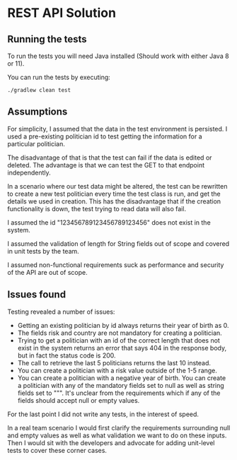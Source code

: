 # REST API Solution

## Running the tests

To run the tests you will need Java installed (Should work with either Java 8 or 11).

You can run the tests by executing:

```
./gradlew clean test
```

## Assumptions

For simplicity, I assumed that the data in the test environment is persisted. I used a pre-existing politician id
to test getting the information for a particular politician.

The disadvantage of that is that the test can fail if the data is edited or deleted. The advantage is that 
we can test the GET to that endpoint independently.

In a scenario where our test data might be altered, the test can be rewritten to create a new test politician 
every time the test class is run, and get the details we used in creation. This has the disadvantage that if the 
creation functionality is down, the test trying to read data will also fail.

I assumed the id "123456789123456789123456" does not exist in the system. 

I assumed the validation of length for String fields out of scope and covered in unit tests by the team.

I assumed non-functional requirements suck as performance and security of the API are out of scope.

## Issues found

Testing revealed a number of issues:

- Getting an existing politician by id always returns their year of birth as 0.
- The fields risk and country are not mandatory for creating a politician. 
- Trying to get a politician with an id of the correct length that does not exist in the system returns an error 
that says 404 in the response body, but in fact the status code is 200.
- The call to retrieve the last 5 politicians returns the last 10 instead.
- You can create a politician with a risk value outside of the 1-5 range.
- You can create a politician with a negative year of birth.
You can create a politician with any of the mandatory fields set to null as well as string fields set to """. 
It's unclear from the requirements which if any of the fields should accept null or empty values.

For the last point I did not write any tests, in the interest of speed. 

In a real team scenario I would first clarify the requirements surrounding null and empty values as well as what 
validation we want to do on these inputs.
Then I would sit with the developers and advocate for adding unit-level tests to cover these corner cases.

